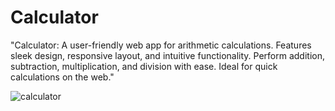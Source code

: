 # Calculator
"Calculator: A user-friendly web app for arithmetic calculations. Features sleek design, responsive layout, and intuitive functionality. Perform addition, subtraction, multiplication, and division with ease. Ideal for quick calculations on the web."

![calculator](https://github.com/thekirankumarv/Calculator/assets/98585389/bef3de49-5eba-4645-ba63-ed1742a67437)
